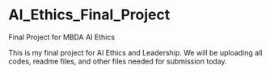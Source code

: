 # AI_Ethics_Final_Project
Final Project for MBDA AI Ethics

This is my final project for AI Ethics and Leadership. We will be uploading all
codes, readme files, and other files needed for submission today.